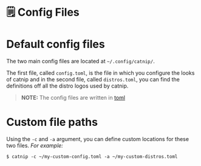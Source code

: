 # 🗒️ Config Files 

# Default config files
The two main config files are located at
`~/.config/catnip/`.

The first file, called `config.toml`, is the file in which you configure the looks of catnip and in the second file, called `distros.toml`, you can find the definitions off all the distro logos used by catnip.

> **NOTE:** The config files are written in [toml](toml.io)

# Custom file paths
Using the `-c` and `-a` argument, you can define custom locations for these two files. 
*For example:*
```shell
$ catnip -c ~/my-custom-config.toml -a ~/my-custom-distros.toml
```